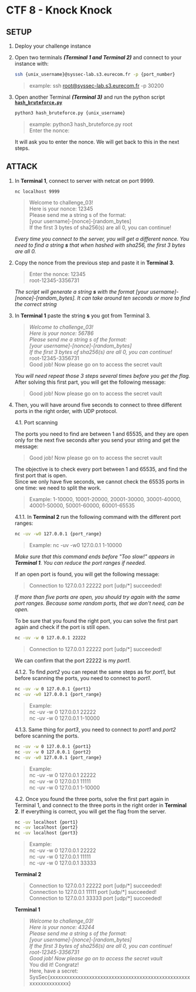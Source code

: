 
# CTF 8 - Knock Knock

## SETUP

1. Deploy your challenge instance
1. Open two terminals ***(Terminal 1 and Terminal 2)*** and connect to your instance with:

    ``` bash
    ssh {unix_username}@syssec-lab.s3.eurecom.fr -p {port_number}
    ```

    > example: ssh <root@syssec-lab.s3.eurecom.fr> -p 30200
1. Open another Terminal ***(Terminal 3)*** and run the python script **[`hash_bruteforce.py`](hash_bruteforce.py)**

    ``` bash
    python3 hash_bruteforce.py {unix_username}
    ```

    > example: python3 hash_bruteforce.py root  
      Enter the nonce:

    It will ask you to enter the nonce. We will get back to this in the next steps.

## ATTACK

1. In **Terminal 1**, connect to server with netcat on port 9999.

    ```bash
    nc localhost 9999
    ```

    > Welcome to challenge_03!  
      Here is your nonce: 12345  
      Please send me a string s of the format:  
      [your username]-[nonce]-[random_bytes]  
      If the first 3 bytes of sha256(s) are all 0, you can continue!

    *Every time you connect to the server, you will get a different nonce. You need to find a string **s** that when hashed with sha256, the first 3 bytes are all 0.*
1. Copy the nonce from the previous step and paste it in **Terminal 3**.

    > Enter the nonce: 12345  
      root-12345-3356731

    *The script will generate a string **s** with the format [your username]-[nonce]-[random_bytes]. It can take around ten seconds or more to find the correct string*

1. In **Terminal 1** paste the string **s** you got from Terminal 3.

    > *Welcome to challenge_03!*  
      *Here is your nonce: 56786*  
      *Please send me a string s of the format:*  
      *[your username]-[nonce]-[random_bytes]*  
      *If the first 3 bytes of sha256(s) are all 0, you can   continue!*  
      root-12345-3356731  
      Good job! Now please go on to access the secret vault  

    *You will need repeat those 3 steps several times before you get the flag.*
    After solving this first part, you will get the following message:
    > Good job! Now please go on to access the secret vault

1. Then, you will have around five seconds to connect to three different ports in the right order, with UDP protocol.

    4.1. Port scanning

    The ports you need to find are between 1 and 65535, and they are open only for the next five seconds after you send your string and get the message:
    > Good job! Now please go on to access the secret vault

    The objective is to check every port between 1 and 65535, and find the first port that is open.  
    Since we only have five seconds, we cannot check the 65535 ports in one time: we need to split the work.  
    > Example: 1-10000, 10001-20000, 20001-30000, 30001-40000, 40001-50000, 50001-60000, 60001-65535

    4.1.1. In **Terminal 2** run the following command with the different port ranges:

    ```bash
    nc -uv -w0 127.0.0.1 {port_range}
    ```

    > Example: nc -uv -w0 127.0.0.1 1-10000

    *Make sure that this command ends before "Too slow!" appears in **Terminal 1**. You can reduce the port ranges if needed.*

    If an open port is found, you will get the following message:
    > Connection to 127.0.0.1 22222 port [udp/*] succeeded!

    *If more than five ports are open, you should try again with the same port ranges. Because some random ports, that we don't need, can be open.*

    To be sure that you found the right port, you can solve the first part again and check if the port is still open.

    ```bash
    nc -uv -w 0 127.0.0.1 22222
    ```

    > Connection to 127.0.0.1 22222 port [udp/*] succeeded!

    We can confirm that the port 22222 is my *port1*.

    4.1.2. To find *port2* you can repeat the same steps as for *port1*, but before scanning the ports, you need to connect to *port1*.

    ```bash
    nc -uv -w 0 127.0.0.1 {port1}
    nc -uv -w0 127.0.0.1 {port_range}
    ```

    > Example:  
      nc -uv -w 0 127.0.0.1 22222  
      nc -uv -w 0 127.0.0.1 1-10000

    4.1.3. Same thing for *port3*, you need to connect to *port1* and *port2* before scanning the ports.

    ```bash
    nc -uv -w 0 127.0.0.1 {port1}
    nc -uv -w 0 127.0.0.1 {port2}
    nc -uv -w0 127.0.0.1 {port_range}
    ```

    > Example:  
      nc -uv -w 0 127.0.0.1 22222  
      nc -uv -w 0 127.0.0.1 11111  
      nc -uv -w 0 127.0.0.1 1-10000

    4.2. Once you found the three ports, solve the first part again in Terminal 1, and connect to the three ports in the right order in **Terminal 2**. If everything is correct, you will get the flag from the server.

    ```bash
    nc -uv localhost {port1}
    nc -uv localhost {port2}
    nc -uv localhost {port3}
    ```

    > Example:  
      nc -uv -w 0 127.0.0.1 22222  
      nc -uv -w 0 127.0.0.1 11111  
      nc -uv -w 0 127.0.0.1 33333

    **Terminal 2**  
    > Connection to 127.0.0.1 22222 port [udp/\*] succeeded!  
      Connection to 127.0.0.1 11111 port [udp/\*] succeeded!  
      Connection to 127.0.0.1 33333 port [udp/\*] succeeded!

    **Terminal 1**  
    > *Welcome to challenge_03!*  
      *Here is your nonce: 43244*  
      *Please send me a string s of the format:*  
      *[your username]-[nonce]-[random_bytes]*  
      *If the first 3 bytes of sha256(s) are all 0, you can continue!*  
      *root-12345-3356731*  
      *Good job! Now please go on to access the secret vault*  
      You did it! Congratz!  
      Here, have a secret: SysSec{xxxxxxxxxxxxxxxxxxxxxxxxxxxxxxxxxxxxxxxxxxxxxxxxxxxxxxxxxxxxxxxx}
